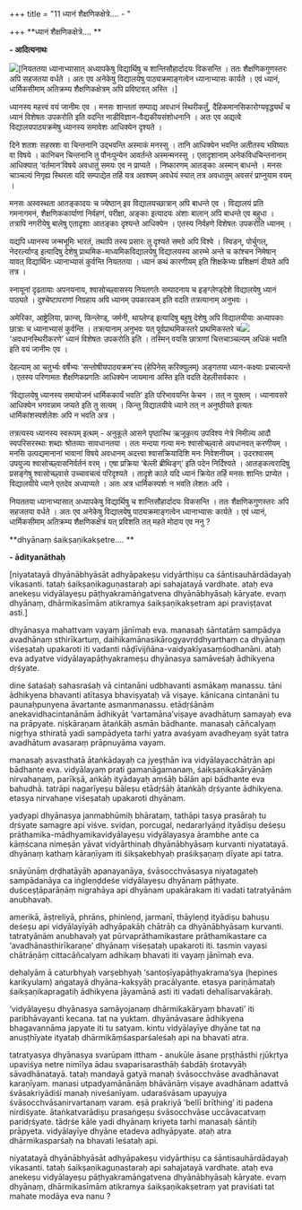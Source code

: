 +++
title = "11 ध्यानं शैक्षणिकक्षेत्रे.... - "

+++
**ध्यानं शैक्षणिकक्षेत्रे.... **

**- आदित्यनाथः**

![](magazine_images/img-1677596041dhyanam1.png)\[नियततया ध्यानाभ्यासात् अध्यापकेषु विद्यार्थिषु च शान्तिसौहार्दादयः विकसन्ति । ततः शैक्षणिकगुणस्तरः अपि सहजतया वर्धते । अतः एव अनेकेषु विद्यालयेषु पाठ्यक्रमाङ्गत्वेन ध्यानाभ्यासः कार्यते । एवं ध्यानं, धार्मिकसीमाम् अतिक्रम्य शैक्षणिकक्षेत्रम् अपि प्रविष्टवत् अस्ति ।\]

ध्यानस्य महत्त्वं वयं जानीमः एव । मनसः शान्ततां सम्पाद्य अवधानं स्थिरीकर्तुं, दैहिकमानसिकारोग्यवृद्ध्यर्थं च ध्यानं विशेषतः उपकरोति इति वदन्ति नाडीविज्ञान-वैद्यकीयसंशोधनानि । अतः एव अद्यत्वे विद्यालयपाठ्यक्रमेषु ध्यानस्य समावेशः आधिक्येन दृश्यते ।

दिने शतशः सहस्रशः वा चिन्तनानि उद्भवन्ति अस्माकं मनस्सु । तानि आधिक्येन भवन्ति अतीतस्य भविष्यतः वा विषये । कानिचन चिन्तनानि तु पौनःपुन्येन आवर्तन्ते अस्मन्मनस्सु । एतादृशानाम् अनेकविधचिन्तनानाम् आधिक्यात् ‘वर्तमान’विषये अवधातुं समयः एव न प्राप्यते । निष्कारणम् आतङ्काः अस्मान् बाधन्ते । मनसः चाञ्चल्यं निगृह्य स्थिरता यदि सम्पाद्येत तर्हि यत्र अवश्यम् अवधेयं स्यात् तत्र अवधातुम् अवसरं प्राप्नुयाम वयम् ।

मनसः अस्वस्थता आतङ्कादयः च ज्येष्ठान् इव विद्यालयच्छात्रान् अपि बाधन्ते एव । विद्यालयं प्रति गमनागमनं, शैक्षणिककार्याणां निर्वहणं, परीक्षा, अङ्काः इत्यादयः अंशाः बालान् अपि बाधन्ते एव बहुधा । तत्रापि नगरीयेषु बालेषु एतादृशाः आतङ्काः दृश्यन्ते आधिक्येन । एतस्य निर्वहणे विशेषतः उपकरोति ध्यानम् ।

यद्यपि ध्यानस्य जन्मभूमिः भारतं, तथापि तस्य प्रसारः तु दृश्यते समग्रे अपि विश्वे । स्विडन्, पोर्चुगल्, नेदरर्ल्याण्ड् इत्यादिषु देशेषु प्राथमिक-माध्यमिकविद्यालयेषु विद्यालयस्य आरम्भे अन्ते च कांश्चन निमेषान् यावत् विद्यार्थिनः ध्यानाभ्यासं कुर्वन्ति नियततया । ध्यानं कथं कारणीयम् इति शिक्षकेभ्यः प्रशिक्षणं दीयते अपि तत्र ।

स्नायूनां दृढतायाः अपनयनाय, श्वासोच्छ्वासस्य नियतगतेः सम्पादनाय च इङ्ग्लेण्ड्देशे विद्यालयेषु ध्यानं पाठ्यते । दुश्चेष्टापराणां निग्रहाय अपि ध्यानम् उपकारकम् इति वदति तत्रत्यानाम् अनुभवः ।

अमेरिका, आष्ट्रेलिया, फ्रान्स्, फिन्लेण्ड्, जर्मनी, थाय्लेण्ड् इत्यादिषु बहुषु देशेषु अपि विद्यालयीयाः अध्यापकाः छात्राः च ध्यानाभ्यासं कुर्वन्ति । तत्रत्यानाम् अनुभवः यत् पूर्वप्राथमिकस्तरे प्राथमिकस्तरे च![](magazine_images/img-1677596070Dhyanam2.jpg) ‘अवधानस्थिरीकरणे’ ध्यानं विशेषतः उपकरोति इति । तस्मिन् वयसि छात्राणां चित्तचाञ्चल्यम् अधिकं भवति इति वयं जानीमः एव ।

देहल्याम् आ चतुर्भ्यः वर्षेभ्यः ‘सन्तोषीयपाठ्यक्रम’स्य (हेपिनेस् करिक्युलम्) अङ्गतया ध्यान-कक्ष्याः प्रचाल्यन्ते । एतस्य परिणामतः शैक्षणिकप्रगतिः आधिक्येन जायमाना अस्ति इति वदति देहलीसर्वकारः ।

‘विद्यालयेषु ध्यानस्य समायोजनं धार्मिककार्यं भवति’ इति परिभावयन्ति केचन । तत् न युक्तम् । ध्यानावसरे आधिक्येन भगवन्नाम जप्यते इति तु सत्यम् । किन्तु विद्यालयीये ध्याने तत् न अनुष्ठीयते इत्यतः धार्मिकांशस्पर्शलेशः अपि न भवति अत्र ।

तत्रत्यस्य ध्यानस्य स्वरूपम् इत्थम् - अनुकूले आसने पृष्ठास्थि ऋजूकृत्य उपविश्य नेत्रे निमील्य आदौ स्वपरिसरस्थाः शब्दाः श्रोतव्याः सावधानतया । ततः मन्दया गत्या मनः श्वासोच्छ्वासे अवधानवत् करणीयम् । मनसि उत्पद्यमानानां भावानां विषये अवधानम् अदत्त्वा श्वासक्रियादिशि मनः निवेशनीयम् । उदरश्वासम् उपयुज्य श्वासोच्छ्वासनिर्वर्तनं वरम् । एषा प्रक्रिया ‘बेल्ली ब्रीथिङ्ग्’ इति पदेन निर्दिश्यते । आतङ्कत्वरादिषु प्रसङ्गेषु श्वासोच्छ्वासे उच्चावचत्वं परिदृश्यते । तादृशे काले यदि ध्यानं क्रियेत तर्हि मनसः शान्तिः प्राप्येत । विद्यालयीये ध्याने एतदेव अध्याप्यते । अतः अत्र धार्मिकस्पर्शः न भवति लेशतः अपि ।

नियततया ध्यानाभ्यासात् अध्यापकेषु विद्यार्थिषु च शान्तिसौहार्दादयः विकसन्ति । ततः शैक्षणिकगुणस्तरः अपि सहजतया वर्धते । अतः एव अनेकेषु विद्यालयेषु पाठ्यक्रमाङ्गत्वेन ध्यानाभ्यासः कार्यते । एवं ध्यानं, धार्मिकसीमाम् अतिक्रम्य शैक्षणिकक्षेत्रं यत् प्रविशति तत् महते मोदाय एव ननु ?



**dhyānaṃ śaikṣaṇikakṣetre.... **

**- ādityanāthaḥ**

\[niyatatayā dhyānābhyāsāt adhyāpakeṣu vidyārthiṣu ca śāntisauhārdādayaḥ vikasanti. tataḥ śaikṣaṇikaguṇastaraḥ api sahajatayā vardhate. ataḥ eva anekeṣu vidyālayeṣu pāṭhyakramāṅgatvena dhyānābhyāsaḥ kāryate. evaṃ dhyānaṃ, dhārmikasīmām atikramya śaikṣaṇikakṣetram api praviṣṭavat asti.\]

dhyānasya mahattvaṃ vayaṃ jānīmaḥ eva. manasaḥ śāntatāṃ sampādya avadhānaṃ sthirīkartuṃ, daihikamānasikārogyavṛddhyarthaṃ ca dhyānaṃ viśeṣataḥ upakaroti iti vadanti nāḍīvijñāna-vaidyakīyasaṃśodhanāni. ataḥ eva adyatve vidyālayapāṭhyakrameṣu dhyānasya samāveśaḥ ādhikyena dṛśyate.

dine śataśaḥ sahasraśaḥ vā cintanāni udbhavanti asmākaṃ manassu. tāni ādhikyena bhavanti atītasya bhaviṣyataḥ vā viṣaye. kānicana cintanāni tu paunaḥpunyena āvartante asmanmanassu. etādṛśānām anekavidhacintanānām ādhikyāt ‘vartamāna’viṣaye avadhātuṃ samayaḥ eva na prāpyate. niṣkāraṇam ātaṅkāḥ asmān bādhante. manasaḥ cāñcalyaṃ nigṛhya sthiratā yadi sampādyeta tarhi yatra avaśyam avadheyaṃ syāt tatra avadhātum avasaraṃ prāpnuyāma vayam.

manasaḥ asvasthatā ātaṅkādayaḥ ca jyeṣṭhān iva vidyālayacchātrān api bādhante eva. vidyālayaṃ prati gamanāgamanaṃ, śaikṣaṇikakāryāṇāṃ nirvahaṇaṃ, parīkṣā, aṅkāḥ ityādayaḥ aṃśāḥ bālān api bādhante eva bahudhā. tatrāpi nagarīyeṣu bāleṣu etādṛśāḥ ātaṅkāḥ dṛśyante ādhikyena. etasya nirvahaṇe viśeṣataḥ upakaroti dhyānam.

yadyapi dhyānasya janmabhūmiḥ bhārataṃ, tathāpi tasya prasāraḥ tu dṛśyate samagre api viśve. sviḍan, porcugal, nedararlyāṇḍ ityādiṣu deśeṣu prāthamika-mādhyamikavidyālayeṣu vidyālayasya ārambhe ante ca kāṃścana nimeṣān yāvat vidyārthinaḥ dhyānābhyāsaṃ kurvanti niyatatayā. dhyānaṃ kathaṃ kāraṇīyam iti śikṣakebhyaḥ praśikṣaṇaṃ dīyate api tatra.

snāyūnāṃ dṛḍhatāyāḥ apanayanāya, śvāsocchvāsasya niyatagateḥ sampādanāya ca iṅgleṇḍdeśe vidyālayeṣu dhyānaṃ pāṭhyate. duśceṣṭāparāṇāṃ nigrahāya api dhyānam upakārakam iti vadati tatratyānām anubhavaḥ.

amerikā, āṣṭreliyā, phrāns, phinleṇḍ, jarmanī, thāyleṇḍ ityādiṣu bahuṣu deśeṣu api vidyālayīyāḥ adhyāpakāḥ chātrāḥ ca dhyānābhyāsaṃ kurvanti. tatratyānām anubhavaḥ yat pūrvaprāthamikastare prāthamikastare ca ‘avadhānasthirīkaraṇe’ dhyānaṃ viśeṣataḥ upakaroti iti. tasmin vayasi chātrāṇāṃ cittacāñcalyam adhikaṃ bhavati iti vayaṃ jānīmaḥ eva.

dehalyām ā caturbhyaḥ varṣebhyaḥ ‘santoṣīyapāṭhyakrama’sya (hepines karikyulam) aṅgatayā dhyāna-kakṣyāḥ pracālyante. etasya pariṇāmataḥ śaikṣaṇikapragatiḥ ādhikyena jāyamānā asti iti vadati dehalīsarvakāraḥ.

‘vidyālayeṣu dhyānasya samāyojanaṃ dhārmikakāryaṃ bhavati’ iti paribhāvayanti kecana. tat na yuktam. dhyānāvasare ādhikyena bhagavannāma japyate iti tu satyam. kintu vidyālayīye dhyāne tat na anuṣṭhīyate ityataḥ dhārmikāṃśasparśaleśaḥ api na bhavati atra.

tatratyasya dhyānasya svarūpam ittham - anukūle āsane pṛṣṭhāsthi ṛjūkṛtya upaviśya netre nimīlya ādau svaparisarasthāḥ śabdāḥ śrotavyāḥ sāvadhānatayā. tataḥ mandayā gatyā manaḥ śvāsocchvāse avadhānavat karaṇīyam. manasi utpadyamānānāṃ bhāvānāṃ viṣaye avadhānam adattvā śvāsakriyādiśi manaḥ niveśanīyam. udaraśvāsam upayujya śvāsocchvāsanirvartanaṃ varam. eṣā prakriyā ‘bellī brīthiṅg’ iti padena nirdiśyate. ātaṅkatvarādiṣu prasaṅgeṣu śvāsocchvāse uccāvacatvaṃ paridṛśyate. tādṛśe kāle yadi dhyānaṃ kriyeta tarhi manasaḥ śāntiḥ prāpyeta. vidyālayīye dhyāne etadeva adhyāpyate. ataḥ atra dhārmikasparśaḥ na bhavati leśataḥ api.

niyatatayā dhyānābhyāsāt adhyāpakeṣu vidyārthiṣu ca śāntisauhārdādayaḥ vikasanti. tataḥ śaikṣaṇikaguṇastaraḥ api sahajatayā vardhate. ataḥ eva anekeṣu vidyālayeṣu pāṭhyakramāṅgatvena dhyānābhyāsaḥ kāryate. evaṃ dhyānaṃ, dhārmikasīmām atikramya śaikṣaṇikakṣetraṃ yat praviśati tat mahate modāya eva nanu ?
